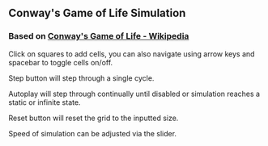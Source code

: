 ## Conway's Game of Life Simulation

### Based on [Conway's Game of Life - Wikipedia](https://en.wikipedia.org/wiki/Conway%27s_Game_of_Life)

Click on squares to add cells, you can also navigate using arrow keys and spacebar to toggle cells on/off.

Step button will step through a single cycle. 

Autoplay will step through continually until disabled or simulation reaches a static or infinite state.

Reset button will reset the grid to the inputted size.

Speed of simulation can be adjusted via the slider.
